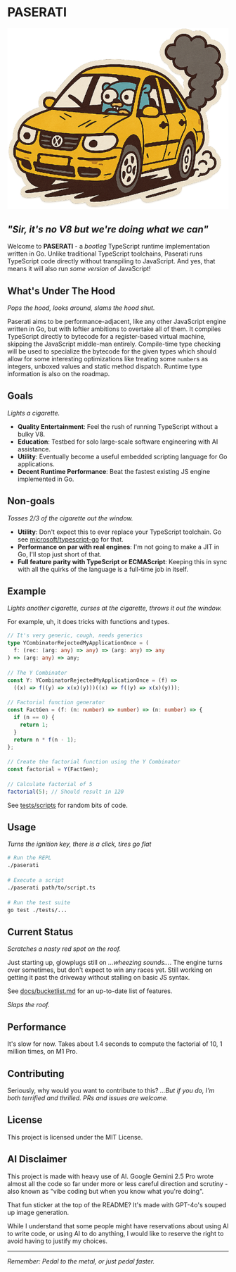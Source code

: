 # PASERATI

![Paserati](paserati.png)

## _"Sir, it's no V8 but we're doing what we can"_

Welcome to **PASERATI** - a _bootleg_ TypeScript runtime implementation written in Go. Unlike traditional TypeScript toolchains, Paserati runs TypeScript code directly without transpiling to JavaScript. And yes, that means it will also run _some version_ of JavaScript!

## What's Under The Hood

_Pops the hood, looks around, slams the hood shut._

Paserati aims to be performance-adjacent, like any other JavaScript engine written in Go, but with loftier ambitions to overtake all of them. It compiles TypeScript directly to bytecode for a register-based virtual machine, skipping the JavaScript middle-man entirely. Compile-time type checking will be used to specialize the bytecode for the given types which should allow for some interesting optimizations like treating some `number`s as integers, unboxed values and static method dispatch. Runtime type information is also on the roadmap.

## Goals

_Lights a cigarette._

- **Quality Entertainment**: Feel the rush of running TypeScript without a bulky V8.
- **Education**: Testbed for solo large-scale software engineering with AI assistance.
- **Utility**: Eventually become a useful embedded scripting language for Go applications.
- **Decent Runtime Performance**: Beat the fastest existing JS engine implemented in Go.

## Non-goals

_Tosses 2/3 of the cigarette out the window._

- **Utility**: Don't expect this to ever replace your TypeScript toolchain. Go see [microsoft/typescript-go](https://github.com/microsoft/typescript-go) for that.
- **Performance on par with real engines**: I'm not going to make a JIT in Go, I'll stop just short of that.
- **Full feature parity with TypeScript or ECMAScript**: Keeping this in sync with all the quirks of the language is a full-time job in itself.

## Example

_Lights another cigarette, curses at the cigarette, throws it out the window._

For example, uh, it does tricks with functions and types.

```typescript
// It's very generic, cough, needs generics
type YCombinatorRejectedMyApplicationOnce = (
  f: (rec: (arg: any) => any) => (arg: any) => any
) => (arg: any) => any;

// The Y Combinator
const Y: YCombinatorRejectedMyApplicationOnce = (f) =>
  ((x) => f((y) => x(x)(y)))((x) => f((y) => x(x)(y)));

// Factorial function generator
const FactGen = (f: (n: number) => number) => (n: number) => {
  if (n == 0) {
    return 1;
  }
  return n * f(n - 1);
};

// Create the factorial function using the Y Combinator
const factorial = Y(FactGen);

// Calculate factorial of 5
factorial(5); // Should result in 120
```

See [tests/scripts](tests/scripts) for random bits of code.

## Usage

_Turns the ignition key, there is a click, tires go flat_

```bash
# Run the REPL
./paserati

# Execute a script
./paserati path/to/script.ts

# Run the test suite
go test ./tests/...
```

## Current Status

_Scratches a nasty red spot on the roof._

Just starting up, glowplugs still on _...wheezing sounds..._. The engine turns over sometimes, but don't expect to win any races yet. Still working on getting it past the driveway without stalling on basic JS syntax.

See [docs/bucketlist.md](docs/bucketlist.md) for an up-to-date list of features.

_Slaps the roof._

## Performance

It's slow for now. Takes about 1.4 seconds to compute the factorial of 10, 1 million times, on M1 Pro.

## Contributing

Seriously, why would you want to contribute to this? _…But if you do, I’m both terrified and thrilled. PRs and issues are welcome._

## License

This project is licensed under the MIT License.

## AI Disclaimer

This project is made with heavy use of AI. Google Gemini 2.5 Pro wrote almost all the code so far under more or less careful direction and scrutiny - also known as "vibe coding but when you know what you're doing".

That fun sticker at the top of the README? It's made with GPT-4o's souped up image generation.

While I understand that some people might have reservations about using AI to write code, or using AI to do anything, I would like to reserve the right to avoid having to justify my choices.

---

_Remember: Pedal to the metal, or just pedal faster._
